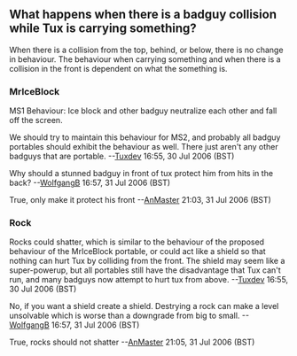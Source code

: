 What happens when there is a badguy collision while Tux is carrying something?
------------------------------------------------------------------------------

When there is a collision from the top, behind, or below, there is no change in behaviour. The behaviour when carrying something and when there is a collision in the front is dependent on what the something is.

### MrIceBlock

MS1 Behaviour: Ice block and other badguy neutralize each other and fall off the screen.

We should try to maintain this behaviour for MS2, and probably all badguy portables should exhibit the behaviour as well. There just aren't any other badguys that are portable. --[Tuxdev](User:Tuxdev "wikilink") 16:55, 30 Jul 2006 (BST)

  
Why should a stunned badguy in front of tux protect him from hits in the back? --[WolfgangB](User:WolfgangB "wikilink") 16:57, 31 Jul 2006 (BST)

  
True, only make it protect his front --[AnMaster](User:AnMaster "wikilink") 21:03, 31 Jul 2006 (BST)

### Rock

Rocks could shatter, which is similar to the behaviour of the proposed behaviour of the MrIceBlock portable, or could act like a shield so that nothing can hurt Tux by colliding from the front. The shield may seem like a super-powerup, but all portables still have the disadvantage that Tux can't run, and many badguys now attempt to hurt tux from above. --[Tuxdev](User:Tuxdev "wikilink") 16:55, 30 Jul 2006 (BST)

  
No, if you want a shield create a shield. Destrying a rock can make a level unsolvable which is worse than a downgrade from big to small. --[WolfgangB](User:WolfgangB "wikilink") 16:57, 31 Jul 2006 (BST)

  
True, rocks should not shatter --[AnMaster](User:AnMaster "wikilink") 21:05, 31 Jul 2006 (BST)

